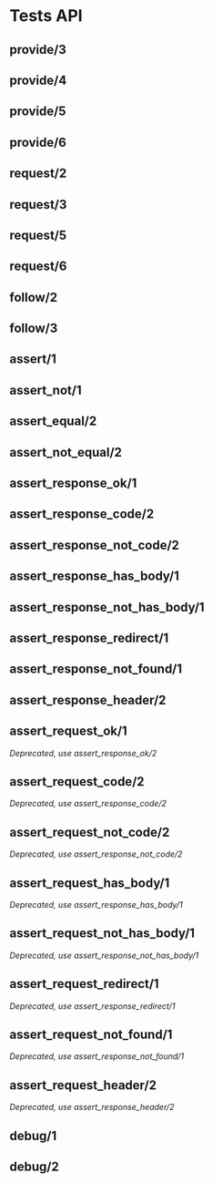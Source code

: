 # Tests API

## provide/3

## provide/4

## provide/5

## provide/6

## request/2

## request/3

## request/5

## request/6

## follow/2

## follow/3

## assert/1 

## assert_not/1

## assert_equal/2

## assert_not_equal/2

## assert_response_ok/1

## assert_response_code/2

## assert_response_not_code/2

## assert_response_has_body/1

## assert_response_not_has_body/1

## assert_response_redirect/1

## assert_response_not_found/1

## assert_response_header/2

## assert_request_ok/1

*Deprecated, use assert_response_ok/2*

## assert_request_code/2

*Deprecated, use assert_response_code/2*

## assert_request_not_code/2

*Deprecated, use assert_response_not_code/2*

## assert_request_has_body/1

*Deprecated, use assert_response_has_body/1*

## assert_request_not_has_body/1

*Deprecated, use assert_response_not_has_body/1*

## assert_request_redirect/1

*Deprecated, use assert_response_redirect/1*

## assert_request_not_found/1

*Deprecated, use assert_response_not_found/1*

## assert_request_header/2

*Deprecated, use assert_response_header/2*

## debug/1

## debug/2

